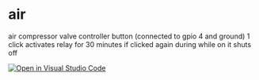 # air

air compressor valve controller
button (connected to gpio 4 and ground)
1 click activates relay for 30 minutes
if clicked again during while on it shuts off

[![Open in Visual Studio Code](https://open.vscode.dev/badges/open-in-vscode.svg)](https://open.vscode.dev/jasonkoon/air)
